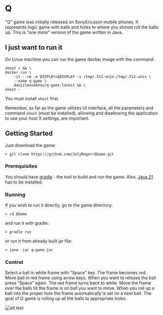 # Q

"Q" game was initially released on SonyEricsson mobile phones. It represents logic game with balls and holes to where you should roll the balls up. This is "one more" version of the game written in Java.

## I just want to run it

On Linux machine you can run the game docker image with the command:
```
xhost + && \
docker run \
    -it --rm -e DISPLAY=$DISPLAY -v /tmp/.X11-unix:/tmp/.X11-unix \
    --name q-game \
    daniilmonakhov/q-game:latest && \
xhost -
```

You must install `xhost` first.

Remember, as far as the game utilizes UI interface, all the parameters and command `xhost` (must be installed), allowing and disallowing the application to use your host X settings, are important.
## Getting Started

Just download the game:
```
> git clone https://github.com/JolyRoger/QGame.git
```

### Prerequisites

You should have [gradle](https://gradle.org/) - the tool to build and run the game.
Also, [Java 21](https://www.oracle.com/java/technologies/javase/jdk17-archive-downloads.html) has to be installed.

### Running

If you wish to run it directly, go to the game directory: 
```
> cd QGame
```
and run it with gradle:
```
> gradle run
```
or run it from already built jar file: 
```
> java -jar q-game.jar
```

### Control

Select a ball in white frame with "Space" key. The frame becomes red. Move ball in red frame using arrow keys. When you want to release the ball press "Space" again. The red frame turns back to white. Move the frame over the balls till the frame is on ball you want to move. When you roll up a ball into the proper hole the frame automatically is set on a next ball. The goal of Q game is rolling up all the balls to appropriate holes.

![alt text](https://ic.pics.livejournal.com/mjol1nir/16493210/6801/6801_900.png)
